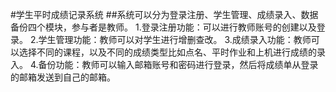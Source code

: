 #学生平时成绩记录系统
##系统可以分为登录注册、学生管理、成绩录入、数据备份四个模块，参与者是教师。
1.登录注册功能：可以进行教师账号的创建以及登录。
2.学生管理功能：教师可以对学生进行增删查改。
3.成绩录入功能：教师可以选择不同的课程，以及不同的成绩类型比如点名、平时作业和上机进行成绩的录入。
4.备份功能：教师可以输入邮箱账号和密码进行登录，然后将成绩单从登录的邮箱发送到自己的邮箱。
